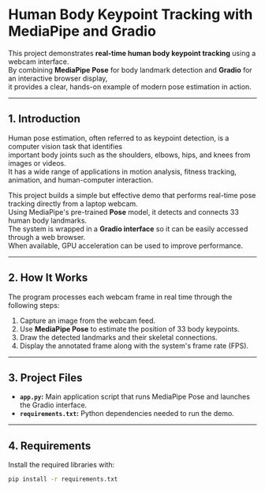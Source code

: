 # Human Body Keypoint Tracking with MediaPipe and Gradio

This project demonstrates **real-time human body keypoint tracking** using a webcam interface.  
By combining **MediaPipe Pose** for body landmark detection and **Gradio** for an interactive browser display,  
it provides a clear, hands-on example of modern pose estimation in action.

---

## 1. Introduction

Human pose estimation, often referred to as keypoint detection, is a computer vision task that identifies  
important body joints such as the shoulders, elbows, hips, and knees from images or videos.  
It has a wide range of applications in motion analysis, fitness tracking, animation, and human-computer interaction.

This project builds a simple but effective demo that performs real-time pose tracking directly from a laptop webcam.  
Using MediaPipe's pre-trained **Pose** model, it detects and connects 33 human body landmarks.  
The system is wrapped in a **Gradio interface** so it can be easily accessed through a web browser.  
When available, GPU acceleration can be used to improve performance.

---

## 2. How It Works

The program processes each webcam frame in real time through the following steps:

1. Capture an image from the webcam feed.  
2. Use **MediaPipe Pose** to estimate the position of 33 body keypoints.  
3. Draw the detected landmarks and their skeletal connections.  
4. Display the annotated frame along with the system's frame rate (FPS).  

---

## 3. Project Files

- **`app.py`:** Main application script that runs MediaPipe Pose and launches the Gradio interface.
- **`requirements.txt`:** Python dependencies needed to run the demo.

---

## 4. Requirements

Install the required libraries with:
```bash
pip install -r requirements.txt
